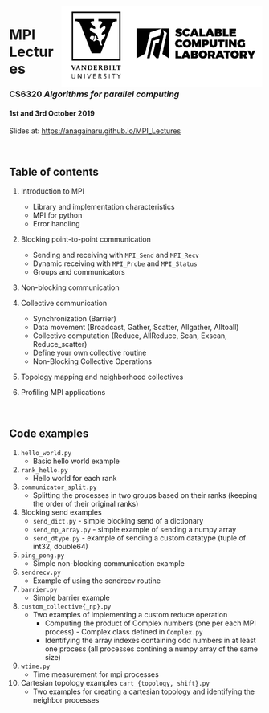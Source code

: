 
<img src="./mpi_lecture.png" alt="Logo" align="right" width="400"/>

# MPI Lectures 
### CS6320 *Algorithms for parallel computing*
#### 1st and 3rd October 2019

Slides at: https://anagainaru.github.io/MPI_Lectures

&nbsp;

**Table of contents**
---

1. Introduction to MPI
    - Library and implementation characteristics
    - MPI for python
    - Error handling

2. Blocking point-to-point communication
    - Sending and receiving with `MPI_Send` and `MPI_Recv`
    - Dynamic receiving with `MPI_Probe` and `MPI_Status`
    - Groups and communicators
    
3. Non-blocking communication

4. Collective communication
    - Synchronization (Barrier)
    - Data movement (Broadcast, Gather, Scatter, Allgather, Alltoall)
    - Collective computation (Reduce, AllReduce, Scan, Exscan, Reduce_scatter)
    - Define your own collective routine
    - Non-Blocking Collective Operations
    
5. Topology mapping and neighborhood collectives

6. Profiling MPI applications

&nbsp;

**Code examples**
---

1. `hello_world.py`
    - Basic hello world example
2. `rank_hello.py`
    - Hello world for each rank
3. `communicator_split.py`
    - Splitting the processes in two groups based on their ranks (keeping the order of their original ranks)
4. Blocking send examples
    - `send_dict.py` - simple blocking send of a dictionary
    - `send_np_array.py` - simple example of sending a numpy array
    - `send_dtype.py` - example of sending a custom datatype (tuple of int32, double64)
5. `ping_pong.py` 
    - Simple non-blocking communication example
6. `sendrecv.py` 
    - Example of using the sendrecv routine
7. `barrier.py` 
    - Simple barrier example
8. `custom_collective{_np}.py`
    - Two examples of implementing a custom reduce operation
        - Computing the product of Complex numbers (one per each MPI process) - Complex class defined in `Complex.py`
        - Identifying the array indexes containing odd numbers in at least one process (all processes contining a numpy array of the same size)
9. `wtime.py`
    - Time measurement for mpi processes
10. Cartesian topology examples `cart_{topology, shift}.py`
    - Two examples for creating a cartesian topology and identifying the neighbor processes
